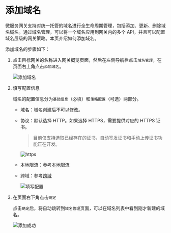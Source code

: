 # 添加域名

微服务网关支持对统一托管的域名进行全生命周期管理，包括添加、更新、删除域名域名。通过域名管理，可以将一个域名应用到网关内的多个 API，并且可以配置域名层级的网关策略。本页介绍如何添加域名。

添加域名的步骤如下：

1. 点击目标网关的名称进入网关概览页面，然后在左侧导航栏点击`域名管理`，在页面右上角点击`添加域名`。

    ![添加域名](https://community-github.cn-sh2.ufileos.com/daocloud-docs-images/docs/skoala/ms-gateway/domain/imgs/add-domain-1.png)

2. 填写配置信息

    域名的配置信息分为`基础信息`（必填）和`策略配置`（可选）两部分。

    - 域名：域名创建后不可以修改。
    - 协议：默认选择 HTTP。如果选择 HTTPS，需要提供对应的 HTTPS 证书。

        > 目前仅支持选取已经存在的证书，自动签发证书和手动上传证书功能正在开发。

        ![https](https://community-github.cn-sh2.ufileos.com/daocloud-docs-images/docs/skoala/ms-gateway/domain/imgs/add-domain-https.png)

    - 本地限流：参考[本地限流](../api/api-policy.md#_6)
    - 跨域：参考[跨域](domain-policy.md#_2)

        ![填写配置](https://community-github.cn-sh2.ufileos.com/daocloud-docs-images/docs/skoala/ms-gateway/domain/imgs/add-domain-2.png)

    <!--
    - 仅 HTTPS: 启用后，网关会拒绝此域名的 HTTP 请求
    - 策略配置：参考[配置域名策略](domain-policy.md)
    -->

3. 在页面右下角点击`确定`

    点击`确定`后，将自动跳转到`域名管理`页面，可以在域名列表中看到刚才新建的域名。

    ![添加成功](https://community-github.cn-sh2.ufileos.com/daocloud-docs-images/docs/skoala/ms-gateway/domain/imgs/domain-bingo.png)
